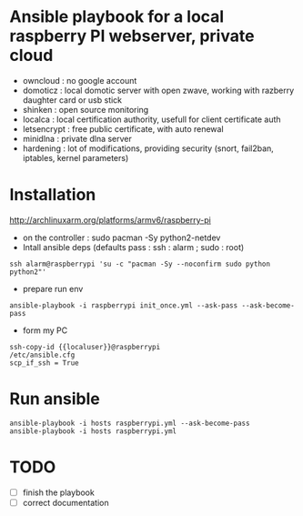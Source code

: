 # Ansible playbook for a local raspberry PI webserver, private cloud
- owncloud : no google account
- domoticz : local domotic server with open zwave, working with razberry daughter card or usb stick
- shinken : open source monitoring
- localca : local certification authority, usefull for client certificate auth
- letsencrypt : free public certificate, with auto renewal
- minidlna : private dlna server
- hardening : lot of modifications, providing security (snort, fail2ban, iptables, kernel parameters)

# Installation
http://archlinuxarm.org/platforms/armv6/raspberry-pi

- on the controller : 
  sudo pacman -Sy python2-netdev
- Intall ansible deps (defaults pass : ssh : alarm ; sudo : root)
```
ssh alarm@raspberrypi 'su -c "pacman -Sy --noconfirm sudo python python2"'
```
- prepare run env
```
ansible-playbook -i raspberrypi init_once.yml --ask-pass --ask-become-pass
```

- form my PC
```
ssh-copy-id {{localuser}}@raspberrypi
/etc/ansible.cfg
scp_if_ssh = True
```

# Run ansible
```
ansible-playbook -i hosts raspberrypi.yml --ask-become-pass
ansible-playbook -i hosts raspberrypi.yml
```

# TODO
- [ ] finish the playbook
- [ ] correct documentation
